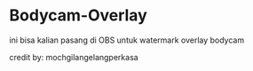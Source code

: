 # Bodycam-Overlay
ini bisa kalian pasang di OBS untuk watermark overlay bodycam


credit by: mochgilangelangperkasa
